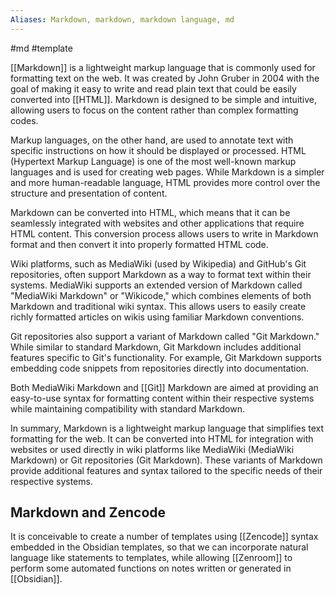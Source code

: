 ```yaml
---
Aliases: Markdown, markdown, markdown language, md
---
```

#md #template

[[Markdown]] is a lightweight markup language that is commonly used for formatting text on the web. It was created by John Gruber in 2004 with the goal of making it easy to write and read plain text that could be easily converted into [[HTML]]. Markdown is designed to be simple and intuitive, allowing users to focus on the content rather than complex formatting codes.

Markup languages, on the other hand, are used to annotate text with specific instructions on how it should be displayed or processed. HTML (Hypertext Markup Language) is one of the most well-known markup languages and is used for creating web pages. While Markdown is a simpler and more human-readable language, HTML provides more control over the structure and presentation of content.

Markdown can be converted into HTML, which means that it can be seamlessly integrated with websites and other applications that require HTML content. This conversion process allows users to write in Markdown format and then convert it into properly formatted HTML code.

Wiki platforms, such as MediaWiki (used by Wikipedia) and GitHub's Git repositories, often support Markdown as a way to format text within their systems. MediaWiki supports an extended version of Markdown called "MediaWiki Markdown" or "Wikicode," which combines elements of both Markdown and traditional wiki syntax. This allows users to easily create richly formatted articles on wikis using familiar Markdown conventions.

Git repositories also support a variant of Markdown called "Git Markdown." While similar to standard Markdown, Git Markdown includes additional features specific to Git's functionality. For example, Git Markdown supports embedding code snippets from repositories directly into documentation.

Both MediaWiki Markdown and [[Git]] Markdown are aimed at providing an easy-to-use syntax for formatting content within their respective systems while maintaining compatibility with standard Markdown.

In summary, Markdown is a lightweight markup language that simplifies text formatting for the web. It can be converted into HTML for integration with websites or used directly in wiki platforms like MediaWiki (MediaWiki Markdown) or Git repositories (Git Markdown). These variants of Markdown provide additional features and syntax tailored to the specific needs of their respective systems.

## Markdown and Zencode
It is conceivable to create a number of templates using [[Zencode]] syntax embedded in the Obsidian templates, so that we can incorporate natural language like statements to templates, while allowing [[Zenroom]] to perform some automated functions on notes written or generated in [[Obsidian]]. 